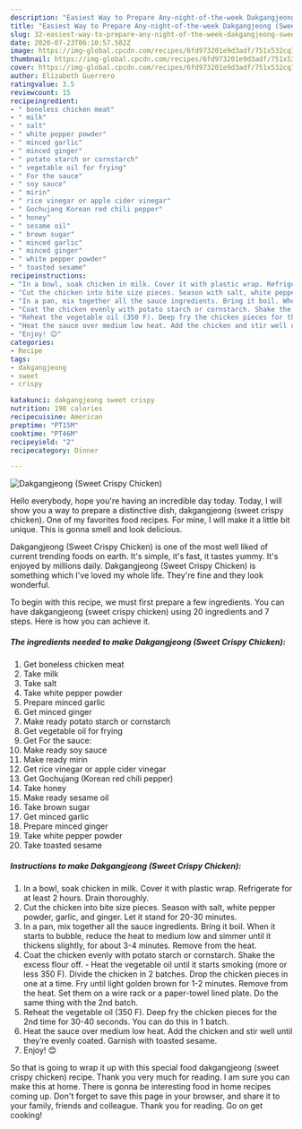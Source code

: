 ```yaml
---
description: "Easiest Way to Prepare Any-night-of-the-week Dakgangjeong (Sweet Crispy Chicken)"
title: "Easiest Way to Prepare Any-night-of-the-week Dakgangjeong (Sweet Crispy Chicken)"
slug: 32-easiest-way-to-prepare-any-night-of-the-week-dakgangjeong-sweet-crispy-chicken
date: 2020-07-23T06:10:57.582Z
image: https://img-global.cpcdn.com/recipes/6fd973201e9d3adf/751x532cq70/dakgangjeong-sweet-crispy-chicken-recipe-main-photo.jpg
thumbnail: https://img-global.cpcdn.com/recipes/6fd973201e9d3adf/751x532cq70/dakgangjeong-sweet-crispy-chicken-recipe-main-photo.jpg
cover: https://img-global.cpcdn.com/recipes/6fd973201e9d3adf/751x532cq70/dakgangjeong-sweet-crispy-chicken-recipe-main-photo.jpg
author: Elizabeth Guerrero
ratingvalue: 3.5
reviewcount: 15
recipeingredient:
- " boneless chicken meat"
- " milk"
- " salt"
- " white pepper powder"
- " minced garlic"
- " minced ginger"
- " potato starch or cornstarch"
- " vegetable oil for frying"
- " For the sauce"
- " soy sauce"
- " mirin"
- " rice vinegar or apple cider vinegar"
- " Gochujang Korean red chili pepper"
- " honey"
- " sesame oil"
- " brown sugar"
- " minced garlic"
- " minced ginger"
- " white pepper powder"
- " toasted sesame"
recipeinstructions:
- "In a bowl, soak chicken in milk. Cover it with plastic wrap. Refrigerate for at least 2 hours. Drain thoroughly."
- "Cut the chicken into bite size pieces. Season with salt, white pepper powder, garlic, and ginger. Let it stand for 20-30 minutes."
- "In a pan, mix together all the sauce ingredients. Bring it boil. When it starts to bubble, reduce the heat to medium low and simmer until it thickens slightly, for about 3-4 minutes. Remove from the heat."
- "Coat the chicken evenly with potato starch or cornstarch. Shake the excess flour off. Heat the vegetable oil until it starts smoking (more or less 350 F). Divide the chicken in 2 batches. Drop the chicken pieces in one at a time. Fry until light golden brown for 1-2 minutes. Remove from the heat. Set them on a wire rack or a paper-towel lined plate. Do the same thing with the 2nd batch."
- "Reheat the vegetable oil (350 F). Deep fry the chicken pieces for the 2nd time for 30-40 seconds. You can do this in 1 batch."
- "Heat the sauce over medium low heat. Add the chicken and stir well until they’re evenly coated. Garnish with toasted sesame."
- "Enjoy! 😊"
categories:
- Recipe
tags:
- dakgangjeong
- sweet
- crispy

katakunci: dakgangjeong sweet crispy 
nutrition: 198 calories
recipecuisine: American
preptime: "PT15M"
cooktime: "PT46M"
recipeyield: "2"
recipecategory: Dinner

---
```



![Dakgangjeong (Sweet Crispy Chicken)](https://img-global.cpcdn.com/recipes/6fd973201e9d3adf/751x532cq70/dakgangjeong-sweet-crispy-chicken-recipe-main-photo.jpg)

Hello everybody, hope you're having an incredible day today. Today, I will show you a way to prepare a distinctive dish, dakgangjeong (sweet crispy chicken). One of my favorites food recipes. For mine, I will make it a little bit unique. This is gonna smell and look delicious.

Dakgangjeong (Sweet Crispy Chicken) is one of the most well liked of current trending foods on earth. It's simple, it's fast, it tastes yummy. It's enjoyed by millions daily. Dakgangjeong (Sweet Crispy Chicken) is something which I've loved my whole life. They're fine and they look wonderful.




To begin with this recipe, we must first prepare a few ingredients. You can have dakgangjeong (sweet crispy chicken) using 20 ingredients and 7 steps. Here is how you can achieve it.

##### The ingredients needed to make Dakgangjeong (Sweet Crispy Chicken):

1. Get  boneless chicken meat
1. Take  milk
1. Take  salt
1. Take  white pepper powder
1. Prepare  minced garlic
1. Get  minced ginger
1. Make ready  potato starch or cornstarch
1. Get  vegetable oil for frying
1. Get  For the sauce:
1. Make ready  soy sauce
1. Make ready  mirin
1. Get  rice vinegar or apple cider vinegar
1. Get  Gochujang (Korean red chili pepper)
1. Take  honey
1. Make ready  sesame oil
1. Take  brown sugar
1. Get  minced garlic
1. Prepare  minced ginger
1. Take  white pepper powder
1. Take  toasted sesame




##### Instructions to make Dakgangjeong (Sweet Crispy Chicken):

1. In a bowl, soak chicken in milk. Cover it with plastic wrap. Refrigerate for at least 2 hours. Drain thoroughly.
1. Cut the chicken into bite size pieces. Season with salt, white pepper powder, garlic, and ginger. Let it stand for 20-30 minutes.
1. In a pan, mix together all the sauce ingredients. Bring it boil. When it starts to bubble, reduce the heat to medium low and simmer until it thickens slightly, for about 3-4 minutes. Remove from the heat.
1. Coat the chicken evenly with potato starch or cornstarch. Shake the excess flour off. - Heat the vegetable oil until it starts smoking (more or less 350 F). Divide the chicken in 2 batches. Drop the chicken pieces in one at a time. Fry until light golden brown for 1-2 minutes. Remove from the heat. Set them on a wire rack or a paper-towel lined plate. Do the same thing with the 2nd batch.
1. Reheat the vegetable oil (350 F). Deep fry the chicken pieces for the 2nd time for 30-40 seconds. You can do this in 1 batch.
1. Heat the sauce over medium low heat. Add the chicken and stir well until they’re evenly coated. Garnish with toasted sesame.
1. Enjoy! 😊




So that is going to wrap it up with this special food dakgangjeong (sweet crispy chicken) recipe. Thank you very much for reading. I am sure you can make this at home. There is gonna be interesting food in home recipes coming up. Don't forget to save this page in your browser, and share it to your family, friends and colleague. Thank you for reading. Go on get cooking!
